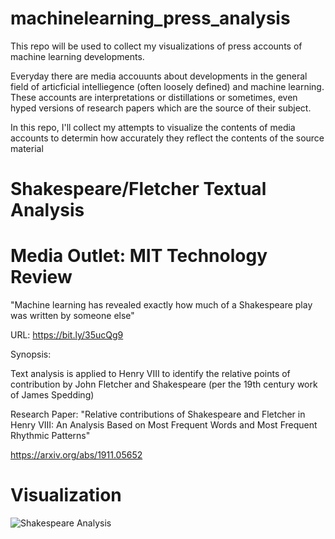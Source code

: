 # machinelearning_press_analysis
This repo will be used to collect my visualizations of press accounts of machine learning developments.

Everyday there are media accouunts about developments in the general field of articficial intelliegence (often loosely defined) and machine learning. These accounts are interpretations or distillations or sometimes, even hyped versions of research papers which are the source of their subject.

In this repo, I'll collect my attempts to visualize the contents of media accounts to determin how accurately they reflect the contents of the source material


# Shakespeare/Fletcher Textual Analysis

# Media Outlet: MIT Technology Review 
"Machine learning has revealed exactly how much of a Shakespeare play was written by someone else"

URL: https://bit.ly/35ucQg9

Synopsis:

Text analysis is applied to Henry VIII to identify the relative points of contribution by John Fletcher and Shakespeare (per the 19th century work of James Spedding)

Research Paper: 
"Relative contributions of Shakespeare and Fletcher in Henry VIII: An Analysis Based on Most Frequent Words and Most Frequent Rhythmic Patterns"

https://arxiv.org/abs/1911.05652

# Visualization

![Shakespeare Analysis](https://mlabshare.blob.core.windows.net/malbshare/Shakespeare-Neural-Network-Story-Flow.png)
